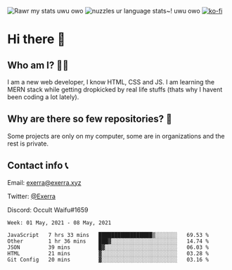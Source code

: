 ![Rawr my stats uwu owo](https://github-readme-stats.vercel.app/api?username=Exerra&show_icons=true&theme=buefy)
![nuzzles ur language stats~! uwu owo](https://github-readme-stats.vercel.app/api/top-langs/?username=Exerra&layout=compact)
[![ko-fi](https://www.ko-fi.com/img/githubbutton_sm.svg)](https://ko-fi.com/X8X130H96)
# Hi there 👋
## Who am I? 🙋‍♀️
I am a new web developer, I know HTML, CSS and JS. I am learning the MERN stack while getting dropkicked by real life stuffs (thats why I havent been coding a lot lately).
## Why are there so few repositories? 🤔
Some projects are only on my computer, some are in organizations and the rest is private.
## Contact info 📞
Email: [exerra@exerra.xyz](mailto:exerra@exerra.xyz)

Twitter: [@Exerra](https://twitter.com/exerra)

Discord: Occult Waifu#1659

<!--START_SECTION:waka-->
```text
Week: 01 May, 2021 - 08 May, 2021

JavaScript   7 hrs 33 mins   █████████████████▒░░░░░░░   69.53 % 
Other        1 hr 36 mins    ███▓░░░░░░░░░░░░░░░░░░░░░   14.74 % 
JSON         39 mins         █▓░░░░░░░░░░░░░░░░░░░░░░░   06.03 % 
HTML         21 mins         ▓░░░░░░░░░░░░░░░░░░░░░░░░   03.28 % 
Git Config   20 mins         ▓░░░░░░░░░░░░░░░░░░░░░░░░   03.16 % 
```
<!--END_SECTION:waka-->

